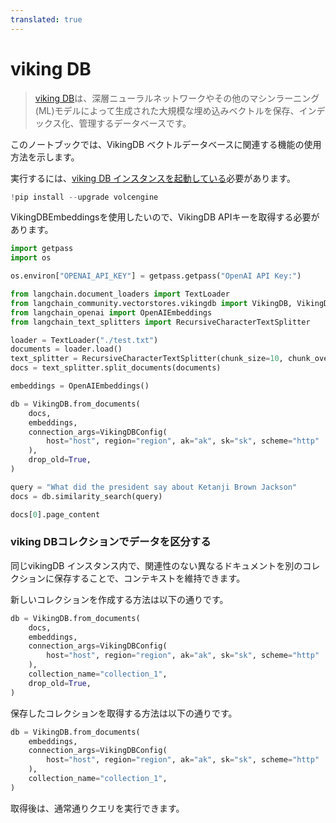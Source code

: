 ```yaml
---
translated: true
---
```


# viking DB

>[viking DB](https://www.volcengine.com/docs/6459/1163946)は、深層ニューラルネットワークやその他のマシンラーニング(ML)モデルによって生成された大規模な埋め込みベクトルを保存、インデックス化、管理するデータベースです。

このノートブックでは、VikingDB ベクトルデータベースに関連する機能の使用方法を示します。

実行するには、[viking DB インスタンスを起動している](https://www.volcengine.com/docs/6459/1165058)必要があります。

```python
!pip install --upgrade volcengine
```

VikingDBEmbeddingsを使用したいので、VikingDB APIキーを取得する必要があります。

```python
import getpass
import os

os.environ["OPENAI_API_KEY"] = getpass.getpass("OpenAI API Key:")
```

```python
from langchain.document_loaders import TextLoader
from langchain_community.vectorstores.vikingdb import VikingDB, VikingDBConfig
from langchain_openai import OpenAIEmbeddings
from langchain_text_splitters import RecursiveCharacterTextSplitter
```

```python
loader = TextLoader("./test.txt")
documents = loader.load()
text_splitter = RecursiveCharacterTextSplitter(chunk_size=10, chunk_overlap=0)
docs = text_splitter.split_documents(documents)

embeddings = OpenAIEmbeddings()
```

```python
db = VikingDB.from_documents(
    docs,
    embeddings,
    connection_args=VikingDBConfig(
        host="host", region="region", ak="ak", sk="sk", scheme="http"
    ),
    drop_old=True,
)
```

```python
query = "What did the president say about Ketanji Brown Jackson"
docs = db.similarity_search(query)
```

```python
docs[0].page_content
```

### viking DBコレクションでデータを区分する

同じvikingDB インスタンス内で、関連性のない異なるドキュメントを別のコレクションに保存することで、コンテキストを維持できます。

新しいコレクションを作成する方法は以下の通りです。

```python
db = VikingDB.from_documents(
    docs,
    embeddings,
    connection_args=VikingDBConfig(
        host="host", region="region", ak="ak", sk="sk", scheme="http"
    ),
    collection_name="collection_1",
    drop_old=True,
)
```

保存したコレクションを取得する方法は以下の通りです。

```python
db = VikingDB.from_documents(
    embeddings,
    connection_args=VikingDBConfig(
        host="host", region="region", ak="ak", sk="sk", scheme="http"
    ),
    collection_name="collection_1",
)
```

取得後は、通常通りクエリを実行できます。
